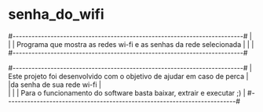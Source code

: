 # senha_do_wifi

#-------------------------------------------------------------------------#
|                                                                         |
| Programa que mostra as redes wi-fi e as senhas da rede selecionada      |
|                                                                         |
#-------------------------------------------------------------------------#

#-------------------------------------------------------------------------#
| Este projeto foi desenvolvido com o objetivo de ajudar em caso de perca |
|da senha de sua rede wi-fi                                               |  
|                                                                         |
| Para o funcionamento do software basta baixar, extrair e executar ;)    |
#-------------------------------------------------------------------------#
